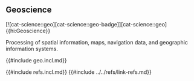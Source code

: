 ## Geoscience

[![cat-science::geo][cat-science::geo-badge]][cat-science::geo]{{hi:Geoscience}}

Processing of spatial information, maps, navigation data, and geographic information systems.

{{#include geo.incl.md}}

{{#include refs.incl.md}}
{{#include ../../refs/link-refs.md}}

<div class="hidden">
</div>
